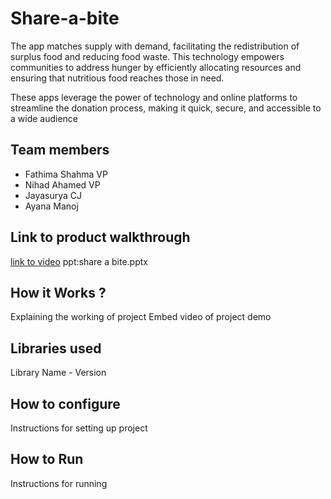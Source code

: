 # Share-a-bite
The app matches supply with demand, facilitating the redistribution of surplus food and reducing food waste. This technology empowers communities to address hunger by efficiently allocating resources and ensuring that nutritious food reaches those in need.​

These apps leverage the power of technology and online platforms to streamline the donation process, making it quick, secure, and accessible to a wide audience​

## Team members
- Fathima Shahma VP
- Nihad Ahamed VP
- Jayasurya CJ
- Ayana Manoj
## Link to product walkthrough
[link to video](Link-here)
ppt:share a bite.pptx

## How it Works ?
Explaining the working of project
Embed video of project demo


## Libraries used
Library Name - Version

## How to configure
Instructions for setting up project

## How to Run
Instructions for running